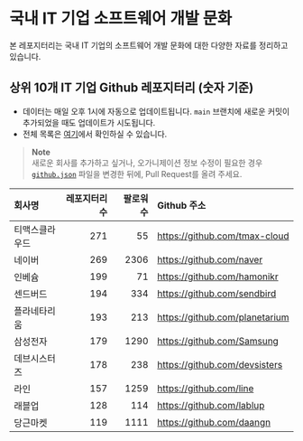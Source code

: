 # 국내 IT 기업 소프트웨어 개발 문화
본 레포지터리는 국내 IT 기업의 소프트웨어 개발 문화에 대한 다양한 자료를 정리하고 있습니다.

## 상위 10개 IT 기업 Github 레포지터리 (숫자 기준)

- 데이터는 매일 오후 1시에 자동으로 업데이트됩니다. `main` 브랜치에 새로운 커밋이 추가되었을 때도 업데이트가 시도됩니다.
- 전체 목록은 [여기](./github.md)에서 확인하실 수 있습니다.

> **Note**<br />
> 새로운 회사를 추가하고 싶거나, 오가니제이션 정보 수정이 필요한 경우 [`github.json`](./github.json) 파일을 변경한 뒤에, Pull Request를 올려 주세요.

<!-- MARKDOWN_TABLE(GITHUB): START -->

| **회사명** | **레포지터리 수** | **팔로워 수** | **Github 주소** |
|:---|---:|---:|:---|
| 티맥스클라우드 | 271 | 55 | https://github.com/tmax-cloud |
| 네이버 | 269 | 2306 | https://github.com/naver |
| 인베슘 | 199 | 71 | https://github.com/hamonikr |
| 센드버드 | 194 | 334 | https://github.com/sendbird |
| 플라네타리움 | 193 | 213 | https://github.com/planetarium |
| 삼성전자 | 179 | 1290 | https://github.com/Samsung |
| 데브시스터즈 | 178 | 238 | https://github.com/devsisters |
| 라인 | 157 | 1259 | https://github.com/line |
| 래블업 | 128 | 114 | https://github.com/lablup |
| 당근마켓 | 119 | 1111 | https://github.com/daangn |

<!-- MARKDOWN_TABLE(GITHUB): END -->
